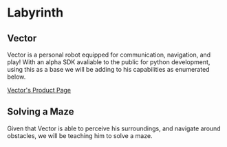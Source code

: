 # Labyrinth

## Vector

Vector is a personal robot equipped for communication, navigation, and play! With an alpha SDK avaliable to the public for python development, using this as a base we will be adding to his capabilities as enumerated below.  

[Vector's Product Page](https://anki.com/en-us/vector.html)

## Solving a Maze

Given that Vector is able to perceive his surroundings, and navigate around obstacles, we will be teaching him to solve a maze. 


